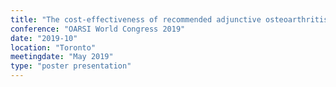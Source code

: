 ```yaml
---
title: "The cost-effectiveness of recommended adjunctive osteoarthritis management options: Results from a computer simulation model"
conference: "OARSI World Congress 2019"
date: "2019-10"
location: "Toronto"
meetingdate: "May 2019"
type: "poster presentation"
---
```

